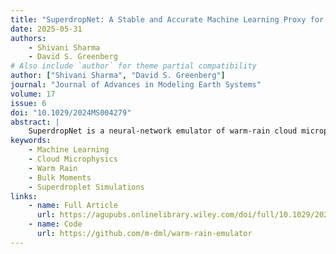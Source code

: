 ```yaml
---
title: "SuperdropNet: A Stable and Accurate Machine Learning Proxy for Droplet-Based Cloud Microphysics"
date: 2025-05-31
authors:
    - Shivani Sharma
    - David S. Greenberg
# Also include `author` for theme partial compatibility
author: ["Shivani Sharma", "David S. Greenberg"]
journal: "Journal of Advances in Modeling Earth Systems"
volume: 17
issue: 6
doi: "10.1029/2024MS004279"
abstract: |
    SuperdropNet is a neural-network emulator of warm-rain cloud microphysics that learns bulk-moment updates directly from superdroplet simulations. The model is trained with multi-step autoregressive rollouts, enforces physical constraints (mass conservation, irreversibility, positivity), and uses carefully curated training data to limit stochastic artifacts. Across a wide range of initial conditions, SuperdropNet delivers stable long-horizon predictions, narrows or surpasses the accuracy of classical two-moment bulk schemes for many cases, and substantially outperforms prior ML-based parameterizations on timing and magnitude of cloud-to-rain transitions.
keywords:
    - Machine Learning
    - Cloud Microphysics
    - Warm Rain
    - Bulk Moments
    - Superdroplet Simulations
links:
    - name: Full Article
      url: https://agupubs.onlinelibrary.wiley.com/doi/full/10.1029/2024MS00427979
    - name: Code 
      url: https://github.com/m-dml/warm-rain-emulator
---
```

